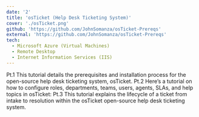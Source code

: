 ```yaml
---
date: '2'
title: 'osTicket (Help Desk Ticketing System)'
cover: './osTicket.png'
github: 'https://github.com/JohnSomanza/osTicket-Prereqs'
external: 'https://github.com/JohnSomanza/osTicket-Prereqs'
tech:
  - Microsoft Azure (Virtual Machines)
  - Remote Desktop
  - Internet Information Services (IIS)
---
```


Pt.1 This tutorial details the prerequisites and installation process for the open-source help desk ticketing system, osTicket.
Pt.2 Here’s a tutorial on how to configure roles, departments, teams, users, agents, SLAs, and help topics in osTicket:
Pt.3 This tutorial explains the lifecycle of a ticket from intake to resolution within the osTicket open-source help desk ticketing system.
